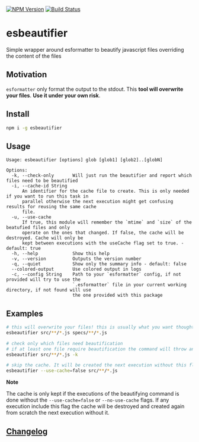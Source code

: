 [![NPM Version](http://img.shields.io/npm/v/esbeautifier.svg?style=flat)](https://npmjs.org/package/esbeautifier)
[![Build Status](http://img.shields.io/travis/royriojas/esbeautifier.svg?style=flat)](https://travis-ci.org/royriojas/esbeautifier)

# esbeautifier
Simple wrapper around esformatter to beautify javascript files overriding the content of the files

## Motivation

`esformatter` only format the output to the stdout. This **tool will overwrite your files**. **Use it under your own risk**.

## Install

```bash
npm i -g esbeautifier
```

## Usage

```
Usage: esbeautifier [options] glob [glob1] [glob2]..[globN]

Options:
  -k, --check-only       Will just run the beautifier and report which files need to be beautified
  -i, --cache-id String
      An identifier for the cache file to create. This is only needed if you want to run this task in
      parallel otherwise the next execution might get confusing results for reusing the same cache
      file.
  -u, --use-cache
      If true, this module will remember the `mtime` and `size` of the beatufied files and only
      operate on the ones that changed. If false, the cache will be destroyed. Cache will only be
      kept between executions with the useCache flag set to true. - default: true
  -h, --help             Show this help
  -v, --version          Outputs the version number
  -q, --quiet            Show only the summary info - default: false
  --colored-output       Use colored output in logs
  -c, --config String    Path to your `esformatter` config, if not provided will try to use the
                         `.esformatter` file in your current working directory, if not found will use
                         the one provided with this package
```

## Examples

```bash
# this will overwrite your files! this is usually what you want thought
esbeautifier src/**/*.js specs/**/*.js

# check only which files need beautification
# if at least one file require beautification the command will throw an exception
esbeautifier src/**/*.js -k

# skip the cache. It will be created the next execution without this flag
esbeautifier --use-cache=false src/**/*.js
```

**Note**

The cache is only kept if the executions of the beautifying command is done without the `--use-cache=false` or `--no-use-cache` flags. If any execution include this flag the cache will be destroyed and created again from scratch the next execution without it.

## [Changelog](./changelog.md)
